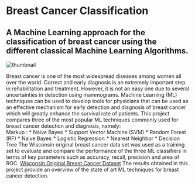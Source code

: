 # Breast Cancer Classification
## A Machine Learning approach for the classification of breast cancer using the different classical Machine Learning Algorithms.

![thumbnail](https://user-images.githubusercontent.com/10113553/50084600-8a5a6d80-021d-11e9-874d-9a71fe8ed9c3.png)

Breast cancer is one of the most widespread diseases among women all over the world. Correct and early diagnosis is an extremely important step in rehabilitation and treatment. However, it is not an easy one due to several uncertainties
in detection using mammograms. Machine Learning (ML) techniques can be used to develop tools for physicians that can be used as an effective mechanism for early detection and diagnosis of breast cancer which will greatly enhance the survival
rate of patients. This project compares three of the most popular ML techniques commonly used for breast cancer detection and
diagnosis, namely:  
 Markup : * Naive Bayes 
          * Support Vector Machine (SVM)
          * Random Forest (RF) 
          * Naive Bayes 
          * Logistic Regression 
          * Nearest Neighbor
          * Decision Tree
The Wisconsin original breast cancer data set was used as a training set to evaluate and compare the performance of the three ML classifiers in terms of key parameters such as accuracy, recall, precision and area of ROC.
[Wisconsin Original Breast Cancer Dataset](https://archive.ics.uci.edu/ml/datasets/breast+cancer+wisconsin+(original))
The results obtained in this project provide an overview of the state of art ML techniques for breast cancer detection.

